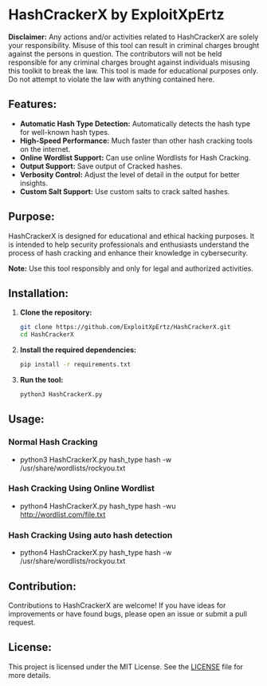 # HashCrackerX by ExploitXpErtz

**Disclaimer:**
Any actions and/or activities related to HashCrackerX are solely your responsibility. Misuse of this tool can result in criminal charges brought against the persons in question. The contributors will not be held responsible for any criminal charges brought against individuals misusing this toolkit to break the law. This tool is made for educational purposes only. Do not attempt to violate the law with anything contained here.

## Features:
- **Automatic Hash Type Detection:** Automatically detects the hash type for well-known hash types.
- **High-Speed Performance:** Much faster than other hash cracking tools on the internet.
- **Online Wordlist Support:** Can use online Wordlists for Hash Cracking.
- **Output Support:** Save output of Cracked hashes.
- **Verbosity Control:** Adjust the level of detail in the output for better insights.
- **Custom Salt Support:** Use custom salts to crack salted hashes.

## Purpose:
HashCrackerX is designed for educational and ethical hacking purposes. It is intended to help security professionals and enthusiasts understand the process of hash cracking and enhance their knowledge in cybersecurity.

**Note:** Use this tool responsibly and only for legal and authorized activities.

## Installation:

1. **Clone the repository:**
    ```bash
    git clone https://github.com/ExploitXpErtz/HashCrackerX.git
    cd HashCrackerX
    ```
    
2. **Install the required dependencies:**
    ```bash
    pip install -r requirements.txt
    ```

3. **Run the tool:**
    ```bash
    python3 HashCrackerX.py
    ```

## Usage:
### Normal Hash Cracking
- python3 HashCrackerX.py hash_type hash -w /usr/share/wordlists/rockyou.txt
### Hash Cracking Using Online Wordlist
- python4 HashCrackerX.py hash_type hash -wu http://wordlist.com/file.txt
### Hash Cracking Using auto hash detection
- python4 HashCrackerX.py hash_type hash -w /usr/share/wordlists/rockyou.txt



## Contribution:
Contributions to HashCrackerX are welcome! If you have ideas for improvements or have found bugs, please open an issue or submit a pull request.

## License:
This project is licensed under the MIT License. See the [LICENSE](LICENSE) file for more details.
